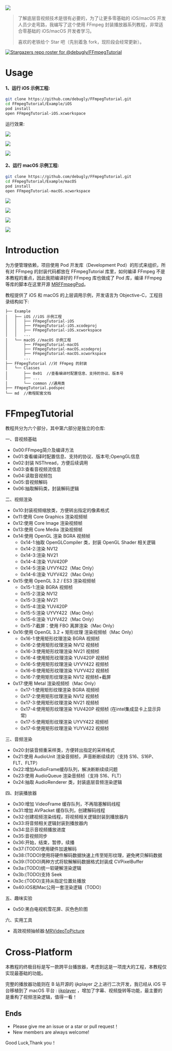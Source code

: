 [![](md/imgs/ffmpeg.png)](https://ffmpeg.org/) 

> 了解底层音视频技术是很有必要的，为了让更多零基础的 iOS/macOS 开发人员少走弯路，我编写了这个使用 FFmpeg 封装播放器系列教程，非常适合零基础的 iOS/macOS 开发者学习。 
> 
> 喜欢的老铁给个 Star 吧（先别着急 fork，现阶段会经常更新）。

[![Stargazers repo roster for @debugly/FFmpegTutorial](https://reporoster.com/stars/debugly/FFmpegTutorial)](https://github.com/debugly/FFmpegTutorial/stargazers)

# Usage

#### 1、运行 iOS 示例工程:

```bash
git clone https://github.com/debugly/FFmpegTutorial.git
cd FFmpegTutorial/Example/iOS
pod install
open FFmpegTutorial-iOS.xcworkspace
```

运行效果:

![](md/imgs/ios-snapshot-1.png)

![](md/imgs/ios-snapshot-2.png)

![](md/imgs/ios-snapshot-3.png)

#### 2、运行 macOS 示例工程:

```bash
git clone https://github.com/debugly/FFmpegTutorial.git
cd FFmpegTutorial/Example/macOS
pod install
open FFmpegTutorial-macOS.xcworkspace
```

![](md/imgs/macos-snapshot-1.png)

![](md/imgs/macos-snapshot-2.png)

![](md/imgs/macos-snapshot-3.png)

![](md/imgs/macos-snapshot-4.png)

# Introduction

为方便管理依赖，项目使用 Pod 开发库（Development Pod）的形式来组织，所有对 FFmpeg 的封装代码都放在 FFmpegTutorial 库里，如何编译 FFmpeg 不是本教程的重点，因此我把编译好的 FFmpeg 库也做成了 Pod 库，编译 FFmpeg 等库的脚本在这里开源 [MRFFmpegPod](https://github.com/debugly/MRFFToolChainPod)。

教程提供了 iOS 和 macOS 的上层调用示例，开发语言为 Objective-C，工程目录结构如下:

```
├── Example
│   ├── iOS //iOS 示例工程
│   │   ├── FFmpegTutorial-iOS
│   │   ├── FFmpegTutorial-iOS.xcodeproj
│   │   ├── FFmpegTutorial-iOS.xcworkspace
│   │   ...
│   └── macOS //macOS 示例工程
│       ├── FFmpegTutorial-macOS
│       ├── FFmpegTutorial-macOS.xcodeproj
│       ├── FFmpegTutorial-macOS.xcworkspace
│       ...
├── FFmpegTutorial //对 FFmpeg 的封装
│   └── Classes
│       ├── 0x01  //查看编译时配置信息、支持的协议、版本号
│       ├── ...
│       └── common //通用类
├── FFmpegTutorial.podspec
└── md  //教程配套文档        
```

# FFmpegTutorial

教程共分为六个部分，其中第六部分是独立的仓库:

一、音视频基础

- 0x00:FFmpeg简介及编译方法
- 0x01:查看编译时配置信息、支持的协议、版本号;OpengGL信息
- 0x02:封装 NSThread，方便后续调用
- 0x03:查看音视频流信息
- 0x04:读取音视频包
- 0x05:音视频解码
- 0x06:抽取解码类，封装解码逻辑

二、视频渲染

- 0x10:封装视频缩放类，方便转出指定的像素格式
- 0x11:使用 Core Graphics 渲染视频帧
- 0x12:使用 Core Image 渲染视频帧
- 0x13:使用 Core Media 渲染视频帧
- 0x14:使用 OpenGL 渲染 BGRA 视频帧
  - 0x14-1:抽取 OpenGLCompiler 类，封装 OpenGL Shader 相关逻辑
  - 0x14-2:渲染 NV12
  - 0x14-3:渲染 NV21
  - 0x14-4:渲染 YUV420P
  - 0x14-5:渲染 UYVY422（Mac Only）
  - 0x14-6:渲染 YUYV422（Mac Only）
- 0x15:使用 OpenGL 3.2 / ES3 渲染视频帧
  - 0x15-1:渲染 BGRA 视频桢
  - 0x15-2:渲染 NV12
  - 0x15-3:渲染 NV21
  - 0x15-4:渲染 YUV420P
  - 0x15-5:渲染 UYVY422（Mac Only）
  - 0x15-6:渲染 YUYV422（Mac Only）
  - 0x15-7:截屏：使用 FBO 离屏渲染（Mac Only）
- 0x16:使用 OpenGL 3.2 + 矩形纹理 渲染视频帧（Mac Only）
  - 0x16-1:使用矩形纹理渲染 BGRA 视频桢
  - 0x16-2:使用矩形纹理渲染 NV12 视频桢
  - 0x16-3:使用矩形纹理渲染 NV21 视频桢
  - 0x16-4:使用矩形纹理渲染 YUV420P 视频桢
  - 0x16-5:使用矩形纹理渲染 UYVY422 视频桢
  - 0x16-6:使用矩形纹理渲染 YUYV422 视频桢
  - 0x16-7:使用矩形纹理渲染 NV12 视频桢+截屏
- 0x17:使用 Metal 渲染视频桢（Mac Only）
  - 0x17-1:使用矩形纹理渲染 BGRA 视频桢
  - 0x17-2:使用矩形纹理渲染 NV12 视频桢
  - 0x17-3:使用矩形纹理渲染 NV21 视频桢
  - 0x17-4:使用矩形纹理渲染 YUV420P 视频桢 (在intel集成显卡上显示异常)
  - 0x17-5:使用矩形纹理渲染 UYVY422 视频桢
  - 0x17-6:使用矩形纹理渲染 YUYV422 视频桢

三、音频渲染

- 0x20:封装音频重采样类，方便转出指定的采样格式
- 0x21:使用 AudioUnit 渲染音频桢，声音断断续续的（支持 S16、S16P、FLT、FLTP）
- 0x22:增加AudioFrame缓存队列，解决断断续续问题
- 0x23:使用 AudioQueue 渲染音频桢（支持 S16、FLT）
- 0x24:抽取 AudioRenderer 类，封装底层音频渲染逻辑

四、封装播放器

- 0x30:增加 VideoFrame 缓存队列，不再阻塞解码线程
- 0x31:增加 AVPacket 缓存队列，创建解码线程
- 0x32:创建视频渲染线程，将视频相关逻辑封装到播放器内
- 0x33:将音频相关逻辑封装到播放器内
- 0x34:显示音视频播放进度
- 0x35:音视频同步
- 0x36:开始，结束，暂停，续播
- 0x37:(TODO)使用硬件加速解码
- 0x38:(TODO)使用将硬件解码数据快速上传至矩形纹理，避免拷贝解码数据
- 0x39:(TODO)两种方式将软解解码数据格式封装成 CVPixelBuffer
- 0x3a:(TODO)统一软硬解渲染逻辑
- 0x3b:(TODO)支持 Seek
- 0x3c:(TODO)支持从指定位置处播放
- 0x40:iOS和Mac公用一套渲染逻辑（TODO）

五、趣味实验

- 0x50:黑白电视机雪花屏、灰色色阶图

六、实用工具

- 高效视频抽帧器:[MRVideoToPicture](https://github.com/debugly/MRVideoToPicture)

# Cross-Platform

本教程的终极目标是写一款跨平台播放器，考虑到这是一项庞大的工程，本教程仅实现最基础的功能。

完整的播放器功能则在 B 站开源的 ijkplayer 之上进行二次开发，我已经从 iOS 平台移植到了 macOS 平台 : [ijkplayer](https://github.com/debugly/ijkplayer) ，增加了字幕、视频旋转等功能，最主要的是重构了视频渲染逻辑，值得一看！

## Ends

- Please give me an issue or a star or pull request！
- New members are always welcome!

Good Luck,Thank you！
